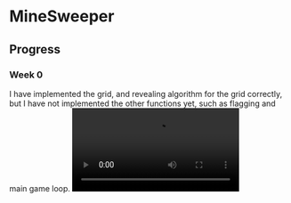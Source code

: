 # MineSweeper

## Progress
### Week 0
I have implemented the grid, and revealing algorithm for the grid correctly, but I have not implemented the other functions yet, such as flagging and main game loop.
![](/progress/Week0.mov)
